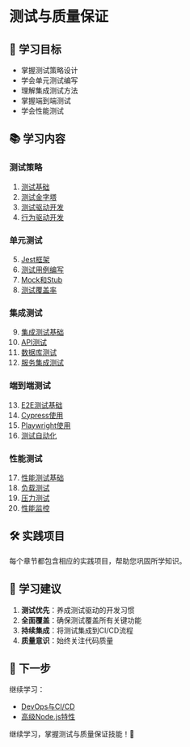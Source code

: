 # 测试与质量保证

## 🎯 学习目标

- 掌握测试策略设计
- 学会单元测试编写
- 理解集成测试方法
- 掌握端到端测试
- 学会性能测试

## 📚 学习内容

### 测试策略

1. [测试基础](./testing-basics.md)
2. [测试金字塔](./testing-pyramid.md)
3. [测试驱动开发](./tdd.md)
4. [行为驱动开发](./bdd.md)

### 单元测试

5. [Jest框架](./jest-framework.md)
6. [测试用例编写](./test-case-writing.md)
7. [Mock和Stub](./mock-and-stub.md)
8. [测试覆盖率](./test-coverage.md)

### 集成测试

9. [集成测试基础](./integration-testing-basics.md)
10. [API测试](./api-testing.md)
11. [数据库测试](./database-testing.md)
12. [服务集成测试](./service-integration-testing.md)

### 端到端测试

13. [E2E测试基础](./e2e-testing-basics.md)
14. [Cypress使用](./cypress-usage.md)
15. [Playwright使用](./playwright-usage.md)
16. [测试自动化](./test-automation.md)

### 性能测试

17. [性能测试基础](./performance-testing-basics.md)
18. [负载测试](./load-testing.md)
19. [压力测试](./stress-testing.md)
20. [性能监控](./performance-monitoring.md)

## 🛠️ 实践项目

每个章节都包含相应的实践项目，帮助您巩固所学知识。

## 📝 学习建议

1. **测试优先**：养成测试驱动的开发习惯
2. **全面覆盖**：确保测试覆盖所有关键功能
3. **持续集成**：将测试集成到CI/CD流程
4. **质量意识**：始终关注代码质量

## 🔗 下一步

继续学习：

- [DevOps与CI/CD](../devops/README.md)
- [高级Node.js特性](../advanced/README.md)

继续学习，掌握测试与质量保证技能！🚀
